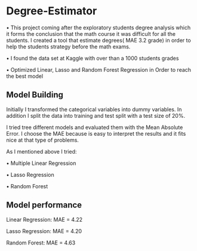 # Degree-Estimator
•	This project coming after the exploratory students degree analysis which it forms the conclusion that the math course it was difficult for all the students. I created a tool that estimate degrees( MAE 3.2 grade) in order to help the students strategy before the math exams.

•	I found the data set at Kaggle with over than a 1000 students grades

•	Optimized Linear, Lasso and Random Forest Regression in Order to reach the best model

## Model Building

Initially I transformed the categorical variables into dummy variables. In addition I split the data into training and test split with a test size of 20%.

I tried tree different models and evaluated them with the Mean Absolute Error. I choose the MAE because is easy to interpret the results and it fits nice at that type of problems.

As I mentioned above I tried: 

•	Multiple Linear Regression

•	Lasso Regression

•	Random Forest

## Model performance
Linear Regression: MAE = 4.22

Lasso Regression: MAE = 4.20

Random Forest: MAE = 4.63
